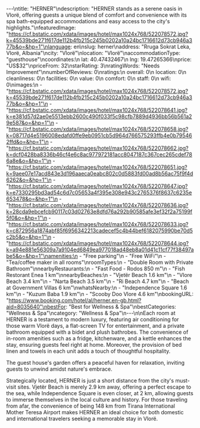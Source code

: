 ---\ntitle: "HERNER"\ndescription: "HERNER stands as a serene oasis in Vlorë, offering guests a unique blend of comfort and convenience with its spa bath-equipped accommodations and easy access to the city's highlights."\nfeaturedImage: "https://cf.bstatic.com/xdata/images/hotel/max1024x768/522078572.jpg?k=45539bde271f617de112b4fb215c245b0202a10a24bc1716612d73cb946a377b&o=&hp=1"\nlanguage: en\nslug: herner\naddress: "Rruga Sokrat Leka, Vlorë, Albania"\ncity: "Vlorë"\nlocation: "Vlorë"\naccommodationType: "guesthouse"\ncoordinates:\n  lat: 40.47432467\n  lng: 19.47265366\nprice: "US$32"\npriceFrom: 32\nstarRating: 3\nratingWords: "Needs Improvement"\nnumberOfReviews: 0\nratings:\n  overall: 0\n  location: 0\n  cleanliness: 0\n  facilities: 0\n  value: 0\n  comfort: 0\n  staff: 0\n  wifi: 0\nimages:\n  - "https://cf.bstatic.com/xdata/images/hotel/max1024x768/522078572.jpg?k=45539bde271f617de112b4fb215c245b0202a10a24bc1716612d73cb946a377b&o=&hp=1"\n  - "https://cf.bstatic.com/xdata/images/hotel/max1024x768/522078641.jpg?k=e381d57d2ae0e5513ebb2600c490f033f5c98cfb7889d4936bb56b561a29e587&o=&hp=1"\n  - "https://cf.bstatic.com/xdata/images/hotel/max1024x768/522078658.jpg?k=08717d4e5196008edafd0ffe9eb0951cb5d964d766575293ffb4e0b795462ffd&o=&hp=1"\n  - "https://cf.bstatic.com/xdata/images/hotel/max1024x768/522078662.jpg?k=dcf0428ba8336b46cf4e6c8ac977972181acc8047187c367cec265cdef786a8e&o=&hp=1"\n  - "https://cf.bstatic.com/xdata/images/hotel/max1024x768/522078651.jpg?k=9aee07e17acd843e3d196aaeca0eabc802c0d5883fd00ad8b56ac75f9f4d6262&o=&hp=1"\n  - "https://cf.bstatic.com/xdata/images/hotel/max1024x768/522078647.jpg?k=e7330295bd3ad54c6d7c05653a4f395e308e943c2765376f8637c6235e653478&o=&hp=1"\n  - "https://cf.bstatic.com/xdata/images/hotel/max1024x768/522078636.jpg?k=28cda9ebcefcb90117c03d02763e8dfd76a292b90585afe3ef32f2a75199f5f0&o=&hp=1"\n  - "https://cf.bstatic.com/xdata/images/hotel/max1024x768/522078633.jpg?k=c872956a1874abf85f6956342213cadecef5c4b44bef6182075990be70d5c2b5&o=&hp=1"\n  - "https://cf.bstatic.com/xdata/images/hotel/max1024x768/522078644.jpg?k=a94e881e56309a7a9104ed6849ea977018ad48eb8a01d41c11cf77f38497abe5&o=&hp=1"\namenities:\n  - "Free parking"\n  - "Free WiFi"\n  - "Tea/coffee maker in all rooms"\nroomTypes:\n  - "Double Room with Private Bathroom"\nnearbyRestaurants:\n  - "Fast Food - Rodos 850 m"\n  - "Fish Restorant Enea 1 km"\nnearbyBeaches:\n  - "Vjetër Beach 1.6 km"\n  - "Vlore Beach 3.4 km"\n  - "Narta Beach 3.5 km"\n  - "Ri Beach 4.7 km"\n  - "Beach at Government Villas 6 km"\nwhatsNearby:\n  - "Independence Square 1.6 km"\n  - "Kuzum Baba 1.9 km"\n  - "Scooby Doo Vlore 4.6 km"\nbookingURL: "https://www.booking.com/hotel/al/herner.en-gb.html?aid=8035640"\nbestFor: "Best for Wellness & Spa"\nbestCategories: "Wellness & Spa"\ncategory: "Wellness & Spa"\n---\n\nEach room at HERNER is a testament to modern luxury, featuring air conditioning for those warm Vlorë days, a flat-screen TV for entertainment, and a private bathroom equipped with a bidet and plush bathrobes. The convenience of in-room amenities such as a fridge, kitchenware, and a kettle enhances the stay, ensuring guests feel right at home. Moreover, the provision of bed linen and towels in each unit adds a touch of thoughtful hospitality.

The guest house's garden offers a peaceful haven for relaxation, inviting guests to unwind amidst nature's embrace. 

Strategically located, HERNER is just a short distance from the city's must-visit sites. Vjetër Beach is merely 2.9 km away, offering a perfect escape to the sea, while Independence Square is even closer, at 2 km, allowing guests to immerse themselves in the local culture and history. For those traveling from afar, the convenience of being 148 km from Tirana International Mother Teresa Airport makes HERNER an ideal choice for both domestic and international travelers seeking a memorable stay in Vlorë.